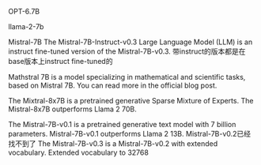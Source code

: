 OPT-6.7B

llama-2-7b

Mistral-7B
The Mistral-7B-Instruct-v0.3 Large Language Model (LLM) is an instruct fine-tuned version of the Mistral-7B-v0.3.
带instruct的版本都是在base版本上instruct fine-tuned的

Mathstral 7B is a model specializing in mathematical and scientific tasks, based on Mistral 7B. You can read more in the official blog post.

The Mixtral-8x7B is a pretrained generative Sparse Mixture of Experts. The Mistral-8x7B outperforms Llama 2 70B.

The Mistral-7B-v0.1 is a pretrained generative text model with 7 billion parameters. Mistral-7B-v0.1 outperforms Llama 2 13B.
Mistral-7B-v0.2已经找不到了
The Mistral-7B-v0.3 is a Mistral-7B-v0.2 with extended vocabulary. Extended vocabulary to 32768


